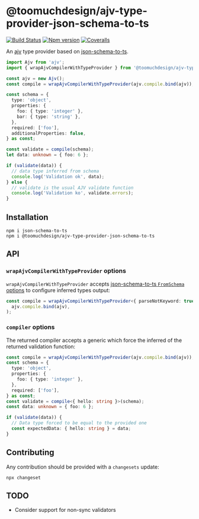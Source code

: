# @toomuchdesign/ajv-type-provider-json-schema-to-ts

[![Build Status][ci-badge]][ci]
[![Npm version][npm-version-badge]][npm]
[![Coveralls][coveralls-badge]][coveralls]

An [ajv](https://ajv.js.org/) type provider based on [json-schema-to-ts](https://github.com/ThomasAribart/json-schema-to-ts).

```ts
import Ajv from 'ajv';
import { wrapAjvCompilerWithTypeProvider } from '@toomuchdesign/ajv-type-provider-json-schema-to-ts';

const ajv = new Ajv();
const compile = wrapAjvCompilerWithTypeProvider(ajv.compile.bind(ajv));

const schema = {
  type: 'object',
  properties: {
    foo: { type: 'integer' },
    bar: { type: 'string' },
  },
  required: ['foo'],
  additionalProperties: false,
} as const;

const validate = compile(schema);
let data: unknown = { foo: 6 };

if (validate(data)) {
  // data type inferred from schema
  console.log('Validation ok', data);
} else {
  // validate is the usual AJV validate function
  console.log('Validation ko', validate.errors);
}
```

## Installation

```
npm i json-schema-to-ts
npm i @toomuchdesign/ajv-type-provider-json-schema-to-ts
```

## API

### `wrapAjvCompilerWithTypeProvider` options

`wrapAjvCompilerWithTypeProvider` accepts [json-schema-to-ts `FromSchema` options](https://github.com/ThomasAribart/json-schema-to-ts/blob/main/src/definitions/fromSchemaOptions.ts) to configure inferred types output:

```ts
const compile = wrapAjvCompilerWithTypeProvider<{ parseNotKeyword: true }>(
  ajv.compile.bind(ajv),
);
```

### `compiler` options

The returned compiler accepts a generic which force the inferred of the returned validation function:

```ts
const compile = wrapAjvCompilerWithTypeProvider(ajv.compile.bind(ajv));
const schema = {
  type: 'object',
  properties: {
    foo: { type: 'integer' },
  },
  required: ['foo'],
} as const;
const validate = compile<{ hello: string }>(schema);
const data: unknown = { foo: 6 };

if (validate(data)) {
  // Data type forced to be equal to the provided one
  const expectedData: { hello: string } = data;
}
```

## Contributing

Any contribution should be provided with a `changesets` update:

```
npx changeset
```

## TODO

- Consider support for non-sync validators

[ci-badge]: https://github.com/toomuchdesign/ajv-type-provider-json-schema-to-ts/actions/workflows/ci.yml/badge.svg
[ci]: https://github.com/toomuchdesign/ajv-type-provider-json-schema-to-ts/actions/workflows/ci.yml
[coveralls-badge]: https://coveralls.io/repos/github/toomuchdesign/ajv-type-provider-json-schema-to-ts/badge.svg?branch=master
[coveralls]: https://coveralls.io/github/toomuchdesign/ajv-type-provider-json-schema-to-ts?branch=master
[npm]: https://www.npmjs.com/package/@toomuchdesign/ajv-type-provider-json-schema-to-ts
[npm-version-badge]: https://img.shields.io/npm/v/@toomuchdesign/ajv-type-provider-json-schema-to-ts.svg
